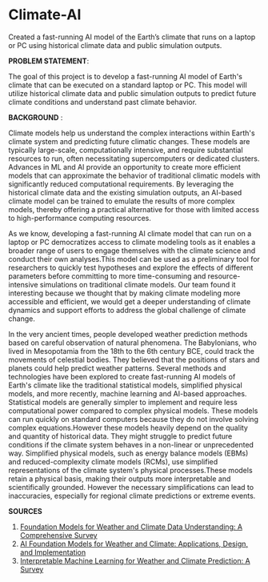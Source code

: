 # Climate-AI

Created a fast-running AI model of the Earth’s climate that runs on a laptop or PC using historical climate data and public simulation outputs.

**PROBLEM STATEMENT**:

The goal of this project is to develop a fast-running AI model of Earth's climate that can be executed on a standard laptop or PC. This model will utilize historical climate data and public simulation outputs to predict future climate conditions and understand past climate behavior. 

**BACKGROUND** :

Climate models help us understand the complex interactions within Earth's climate system and predicting future climatic changes. These models are typically large-scale, computationally intensive, and require substantial resources to run, often necessitating supercomputers or dedicated clusters. Advances in ML and AI provide an opportunity to create more efficient models that can approximate the behavior of traditional climatic models with significantly reduced computational requirements. By leveraging the historical climate data and the existing simulation outputs, an AI-based climate model can be trained to emulate the results of more complex models, thereby offering a practical alternative for those with limited access to high-performance computing resources.


As we know, developing a fast-running AI climate model that can run on a laptop or PC democratizes access to climate modeling tools as it enables a broader range of users to engage themselves with the climate science and conduct their own analyses.This model can be used as a preliminary tool for researchers to quickly test hypotheses and explore the effects of different parameters before committing to more time-consuming and resource-intensive simulations on traditional climate models. Our team found it interesting because we thought that by making climate modeling more accessible and efficient, we would get a deeper understanding of climate dynamics and support efforts to address the global challenge of climate change.


In the very ancient times, people developed weather prediction methods based on careful observation of natural phenomena. The Babylonians, who lived in Mesopotamia from the 18th to the 6th century BCE, could track the movements of celestial bodies. They believed that the positions of stars and planets could help predict weather patterns. Several methods and technologies have been explored to create fast-running AI models of Earth's climate like the traditional statistical models, simplified physical models, and more recently, machine learning and AI-based approaches. Statistical models are generally simpler to implement and require less computational power compared to complex physical models. These models can run quickly on standard computers because they do not involve solving complex equations.However these models heavily depend on the quality and quantity of historical data. They might struggle to predict future conditions if the climate system behaves in a non-linear or unprecedented way. Simplified physical models, such as energy balance models (EBMs) and reduced-complexity climate models (RCMs), use simplified representations of the climate system's physical processes.These models retain a physical basis, making their outputs more interpretable and scientifically grounded. However the necessary simplifications can lead to inaccuracies, especially for regional climate predictions or extreme events.


**SOURCES**

1. [Foundation Models for Weather and Climate Data Understanding: A Comprehensive Survey](https://arxiv.org/html/2312.03014v1)
2. [AI Foundation Models for Weather and Climate: Applications, Design, and Implementation](https://arxiv.org/abs/2309.10808)
3. [Interpretable Machine Learning for Weather and Climate Prediction: A Survey](https://arxiv.org/html/2403.18864v1)








